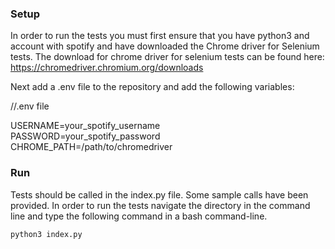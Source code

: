 ### Setup

In order to run the tests you must first ensure that you have python3 and account with spotify and have downloaded the Chrome driver for Selenium tests. The download for chrome driver for selenium tests can be found here: https://chromedriver.chromium.org/downloads

Next add a .env file to the repository and add the following variables:

 //.env file
 
 USERNAME=your_spotify_username  
 PASSWORD=your_spotify_password  
 CHROME_PATH=/path/to/chromedriver
 
 
 ### Run
 
 Tests should be called in the index.py file. Some sample calls have been provided. In order to run the tests navigate the directory in the command line and type the following command in a bash command-line.
 
 ```bash
 python3 index.py
 ```
